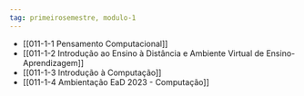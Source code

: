 ```yaml
---
tag: primeirosemestre, modulo-1
---
```

- [[011-1-1 Pensamento Computacional]]
- [[011-1-2 Introdução ao Ensino à Distância e Ambiente Virtual de Ensino-Aprendizagem]] 
- [[011-1-3 Introdução à Computação]]
- [[011-1-4 Ambientação EaD 2023 - Computação]]
